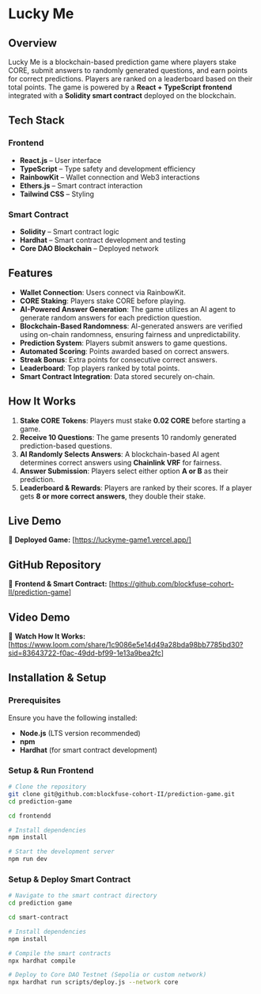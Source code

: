 # Lucky Me

## Overview
Lucky Me is a blockchain-based prediction game where players stake CORE, submit answers to randomly generated questions, and earn points for correct predictions. Players are ranked on a leaderboard based on their total points. The game is powered by a **React + TypeScript frontend** integrated with a **Solidity smart contract** deployed on the blockchain.

## Tech Stack
### Frontend
- **React.js** – User interface
- **TypeScript** – Type safety and development efficiency
- **RainbowKit** – Wallet connection and Web3 interactions
- **Ethers.js** – Smart contract interaction
- **Tailwind CSS** – Styling

### Smart Contract
- **Solidity** – Smart contract logic
- **Hardhat** – Smart contract development and testing
- **Core DAO Blockchain** – Deployed network

## Features
- **Wallet Connection**: Users connect via RainbowKit.
- **CORE Staking**: Players stake CORE before playing.
- **AI-Powered Answer Generation**: The game utilizes an AI agent to generate random answers for each prediction question.
- **Blockchain-Based Randomness**: AI-generated answers are verified using on-chain randomness, ensuring fairness and unpredictability.
- **Prediction System**: Players submit answers to game questions.
- **Automated Scoring**: Points awarded based on correct answers.
- **Streak Bonus**: Extra points for consecutive correct answers.
- **Leaderboard**: Top players ranked by total points.
- **Smart Contract Integration**: Data stored securely on-chain.

## How It Works
1. **Stake CORE Tokens**: Players must stake **0.02 CORE** before starting a game.
2. **Receive 10 Questions**: The game presents 10 randomly generated prediction-based questions.
3. **AI Randomly Selects Answers**: A blockchain-based AI agent determines correct answers using **Chainlink VRF** for fairness.
4. **Answer Submission**: Players select either option **A or B** as their prediction.
5. **Leaderboard & Rewards**: Players are ranked by their scores. If a player gets **8 or more correct answers**, they double their stake.

## Live Demo
🔗 **Deployed Game:** [https://luckyme-game1.vercel.app/]

## GitHub Repository
📂 **Frontend & Smart Contract:** [https://github.com/blockfuse-cohort-II/prediction-game]

## Video Demo

🎥 **Watch How It Works:** [https://www.loom.com/share/1c9086e5e14d49a28bda98bb7785bd30?sid=83643722-f0ac-49dd-bf99-1e13a9bea2fc]


## Installation & Setup
### Prerequisites
Ensure you have the following installed:
- **Node.js** (LTS version recommended)
- **npm**
- **Hardhat** (for smart contract development)

### Setup & Run Frontend
```sh
# Clone the repository
git clone git@github.com:blockfuse-cohort-II/prediction-game.git
cd prediction-game

cd frontendd

# Install dependencies
npm install

# Start the development server
npm run dev
```

### Setup & Deploy Smart Contract
```sh
# Navigate to the smart contract directory
cd prediction game

cd smart-contract

# Install dependencies
npm install

# Compile the smart contracts
npx hardhat compile

# Deploy to Core DAO Testnet (Sepolia or custom network)
npx hardhat run scripts/deploy.js --network core

```

